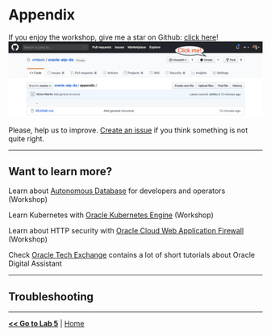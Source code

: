 # Appendix

If you enjoy the workshop, give me a star on Github: [click here](https://github.com/vmleon/oracle-atp-da)!
![Github start](../images/github.png)

Please, help us to improve. [Create an issue](https://github.com/vmleon/oracle-atp-da/issues) if you think something is not quite right.

---

## Want to learn more?

Learn about [Autonomous Database](https://github.com/vmleon/OracleATPGettingStarted) for developers and operators (Workshop)

Learn Kubernetes with [Oracle Kubernetes Engine](https://github.com/vmleon/OKE-first-steps) (Workshop)

Learn about HTTP security with [Oracle Cloud Web Application Firewall](https://github.com/vmleon/Oracle-WAF-Demo) (Workshop)

Check [Oracle Tech Exchange](https://fnimphiu.github.io/OracleTechExchange/) contains a lot of short tutorials about Oracle Digital Assistant

---

## Troubleshooting

---

[**<< Go to Lab 5**](../lab5/README.md) | [Home](../README.md)
